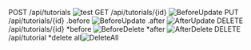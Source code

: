 POST /api/tutorials
![test](https://user-images.githubusercontent.com/114813626/218693512-b019dba6-9613-4260-b9ef-ae03f7363466.png)
GET /api/tutorials/{id}
![BeforeUpdate](https://user-images.githubusercontent.com/114813626/218694269-16e30b89-c7be-4ebf-9a41-183d4a6622ce.png)
PUT /api/tutorials/{id}
.before ![BeforeUpdate](https://user-images.githubusercontent.com/114813626/218694625-c5c5c198-fb05-4ceb-90ba-9782304250f8.png)
.after ![AfterUpdate](https://user-images.githubusercontent.com/114813626/218694766-fb04a73c-2c87-4d04-b637-17a0b94f5f1b.png)
DELETE /api/tutorials/{id}
*before ![BeforeDelete](https://user-images.githubusercontent.com/114813626/218695025-4f2aec7b-50a2-4121-893a-598b55783a21.png)
*after ![AfterDelete](https://user-images.githubusercontent.com/114813626/218695056-f62fb1a9-c1a3-4d7c-b1d8-df0483b70a0b.png)
DELETE /api/tutorial
*delete all![DeleteAll](https://user-images.githubusercontent.com/114813626/218695318-1f0ab87f-d4df-40e0-8370-68de776fe8fc.png)
